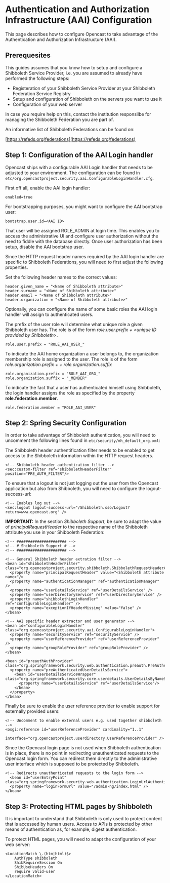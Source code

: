 Authentication and Authorization Infrastructure (AAI) Configuration
===================================================================

This page describes how to configure Opencast to take advantage of the Authentication and Authorization
Infrastructure (AAI).

Prerequesites
-------------

This guides assumes that you know how to setup and configure a Shibboleth Service Provider, i.e. you are assumed
to already have performed the following steps:

- Registeration of your Shibboleth Service Provider at your Shibboleth Federation Service Registry
- Setup and configuration of Shibboleth on the servers you want to use it
- Configuration of your web server

In case you require help on this, contact the institution responsilbe for managing the Shibboleth Federation you
are part of.

An informative list of Shibboleth Federations can be found on:

[https://refeds.org/federations](https://refeds.org/federations)

Step 1: Configuration of the AAI Login handler
-----------------------------------------------------

Opencast ships with a configurable AAI Login handler that needs to be adjusted to your environment.
The configuration can be found in `etc/org.opencastproject.security.aai.ConfigurableLoginHandler.cfg`.

First off all, enable the AAI login handler:

    enabled=true

For bootstrapping purposes, you might want to configure the AAI bootstrap user:

    bootstrap.user.id=<AAI ID>

That user will be assigned ROLE_ADMIN at login time. This enables you to access the administrative UI and
configure user authorization without the need to fiddle with the database directly.
Once user authorization has been setup, disable the AAI bootstrap user.

Since the HTTP request header names required by the AAI login handler are specific to Shibboleth Federations,
you will need to first adjust the following properties.

Set the following header names to the correct values:

    header.given_name = "<Name of Shibboleth attribute>"
    header.surname = "<Name of Shibboleth attribute>"
    header.email = "<Name of Shibboleth attribute>"
    header.organization = "<Name of Shibboleth attribute>"

Optionally, you can configure the name of some basic roles the AAI login handler will assign to authenticated users.

The prefix of the user role will determine what unique role a given Shibboleth user has. The role is of the
form *role.user.prefix + <unique ID provided by Shibboleth\>*.

    role.user.prefix = "ROLE_AAI_USER_"

To indicate the AAI home organization a user belongs to, the organization membership role is assigned to the user.
The role is of the form *role.organization.prefix + <homeOrganization provided by Shibboleth> +
role.organization.suffix*

    role.organization.prefix = "ROLE_AAI_ORG_"
    role.organization.suffix = "_MEMBER"

To indicate the fact that a user has authenticated himself using Shibboleth, the login handler assigns the
role as specified by the property **role.federation.member**.

    role.federation.member = "ROLE_AAI_USER"

Step 2: Spring Security Configuration
-------------------------------------

In order to take advantage of Shibboleth authentication, you will need to uncomment the following lines found
in `etc/security/mh_default_org.xml`:

The Shibboleth header authentification filter needs to be enabled to get access to the Shibboleth information
within the HTTP request headers.

    <!-- Shibboleth header authentication filter -->
    <sec:custom-filter ref="shibbolethHeaderFilter" position="PRE_AUTH_FILTER"/>

To ensure that a logout is not just logging out the user from the Opencast application but also from Shibboleth,
you will need to configure the logout-success-url:

    <!-- Enables log out -->
    <sec:logout logout-success-url="/Shibboleth.sso/Logout?return=www.opencast.org" />

**IMPORTANT:** In the section *Shibboleth Support*, be sure to adapt the value of *principalRequestHeader* to the
respective name of the Shibboleth attribute you use in your Shibboleth Federation:

    <!-- ###################### -->
    <!-- # Shibboleth Support # -->
    <!-- ###################### -->

    <!-- General Shibboleth header extration filter -->
    <bean id="shibbolethHeaderFilter" class="org.opencastproject.security.shibboleth.ShibbolethRequestHeaderAuthenticationFilter">
      <property name="principalRequestHeader" value="<Shibboleth attribute name>"/>
      <property name="authenticationManager" ref="authenticationManager" />
      <property name="userDetailsService" ref="userDetailsService" />
      <property name="userDirectoryService" ref="userDirectoryService" />
      <property name="shibbolethLoginHandler" ref="configurableLoginHandler" />
      <property name="exceptionIfHeaderMissing" value="false" />
    </bean>

    <!-- AAI specific header extractor and user generator -->
    <bean id="configurableLoginHandler" class="org.opencastproject.security.aai.ConfigurableLoginHandler">
      <property name="securityService" ref="securityService" />
      <property name="userReferenceProvider" ref="userReferenceProvider" />
      <property name="groupRoleProvider" ref="groupRoleProvider" />
    </bean>

    <bean id="preauthAuthProvider" class="org.springframework.security.web.authentication.preauth.PreAuthenticatedAuthenticationProvider">
  	  <property name="preAuthenticatedUserDetailsService">
        <bean id="userDetailsServiceWrapper" class="org.springframework.security.core.userdetails.UserDetailsByNameServiceWrapper">
          <property name="userDetailsService" ref="userDetailsService"/>
        </bean>
      </property>
    </bean>

Finally be sure to enable the user reference provider to enable support for externally provided users:

    <!-- Uncomment to enable external users e.g. used together shibboleth -->
    <osgi:reference id="userReferenceProvider" cardinality="1..1"
                  interface="org.opencastproject.userdirectory.UserReferenceProvider" />

Since the Opencast login page is not used when Shibboleth authentication is in place, there is no point in redirecting
unauthenticated requests to the Opencast login form. You can redirect them directly to the administrative user
interface which is supposed to be protected by Shibboleth.

    <!-- Redirects unauthenticated requests to the login form -->
      <bean id="userEntryPoint" class="org.springframework.security.web.authentication.LoginUrlAuthenticationEntryPoint">
      <property name="loginFormUrl" value="/admin-ng/index.html" />
    </bean>

Step 3: Protecting HTML pages by Shibboleth
-------------------------------------------

It is important to understand that Shibboleth is only used to protect content that is accessed by human users.
Access to APIs is protected by other means of authentication as, for example, digest authentication.

To protect HTML pages, you will need to adapt the configuration of your web server:

    <LocationMatch \.(htm|html)$>
        AuthType shibboleth
        ShibRequireSession On
        ShibUseHeaders On
        require valid-user
    </LocationMatch>

